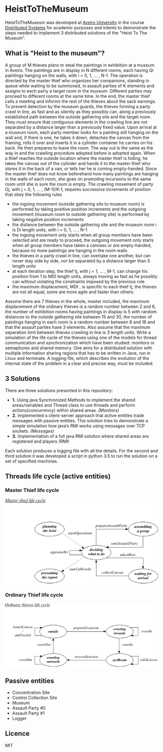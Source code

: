 # HeistToTheMuseum

HeistToTheMuseum was developed at [Aveiro University](https://www.ua.pt) in the course [Distributed Systems](http://www.ua.pt/ensino/uc/2855) for academic purposes and intents to demonstrate the steps needed to implement 3 distributed solutions of the "Heist To The Museum".

## What is "Heist to the museum"?

A group of M thieves plans to steal the paintings in exhibition at a museum in Aveiro. The paintings
are in display in N different rooms, each having Qi paintings hanging on the walls, with i = 0, 1, ... , N-1.
The operation is directed by the master thief who organizes her companions, standing in queue while
waiting to be summoned, in assault parties of K elements and assigns to each party a target room in the
museum. Different parties may proceed to different rooms at the same time. In the end, the master thief
calls a meeting and informs the rest of the thieves about the sack earnings.
To prevent detection by the museum guards, the thieves forming a party crawl in line, as fast and as
silently as they possibly can, along a previously established path between the outside gathering site and
the target room. They must ensure that contiguous elements in the crawling line are not separated by a
distance larger than a previously fixed value. Upon arrival at a museum room, each party member looks
for a painting still hanging on the wall and, if there is one, he takes it down, detaches the canvas from the
framing, rolls it over and inserts it in a cylinder container he carries on his back. He then prepares to leave
the room. The way out is the same as the way in and the crawling procedure adopted before is adopted
again. When a thief reaches the outside location where the master thief is hiding, he takes the canvas out
of the cylinder and hands it to the master thief who stores it in the back of a van, or tells her he is coming
empty-handed. Since the master thief does not know beforehand how many paintings are hanging in the
walls of each room, she goes on promoting incursions to the same room until she is sure the room is
empty.
The crawling movement of party Gj, with j = 0, 1, ... , (M-1)/K-1, requires successive increments of
position that obey the following rules
* the ingoing movement (outside gathering site to museum room) is performed by taking positive
position increments and the outgoing movement (museum room to outside gathering site) is
performed by taking negative position increments
* the distance between the outside gathering site and the museum room i is Di length units, with
i = 0, 1, ... , N-1
* the ingoing movement only starts when all group members have been selected and are ready to
proceed, the outgoing movement only starts when all group members have taken a canvass or are
empty-handed, because no more paintings are hanging in the room walls
* the thieves in a party crawl in line, can overtake one another, but can never stay side by side, nor
be separated by a distance larger than S length units
* at each iteration step, the thief tj, with j = 1, ... , M-1, can change his position from 1 to MDl length
units, always moving as fast as he possibly can without violating the constraints imposed by the
previous rule
* the maximum displacement, MDt , is specific to each thief tj, the thieves are not all equal, some are
more agile and faster than others.

Assume there are 7 thieves in the whole, master included, the maximum displacement of the ordinary
thieves is a random number between 2 and 6, the number of exhibition rooms having paintings in display
is 5 with random distances to the outside gathering site between 15 and 30, the number of paintings
hanging in each room is a random number between 8 and 16 and that the assault parties have 3 elements.
Also assume that the maximum separation limit between thieves crawling in line is 3 length units.
Write a simulation of the life cycle of the thieves using one of the models for thread communication
and synchronization which have been studied: monitors or semaphores and shared memory.
One aims for a distributed solution with multiple information sharing regions that has to be written in
Java, run in Linux and terminate.
A logging file, which describes the evolution of the internal state of the problem in a clear and precise
way, must be included.

## 3 Solutions

There are three solutions presented in this repository:
* **1.** Using java Synchronized Methods to implement the shared areas/variables and Thread class to use threads and perform actions(concurrency) within shared areas. *(Monitors)*
* **2.** Implemented a client-server approach that active entities trade messages with passive entities.
	This solution tries to demonstrate a simple simulation how java’s RMI works using messages over TCP sockets. *(Messages)*
* **3.** Implementation of a full java RMI solution where shared areas are registered and players *(RMI)*

Each solution produces a logging file with all the details.
For the second and third solution it was developed a script in python 3.5 to run the solution on a set of specified machines.

## Threads life cycle (active entities)
### Master Thief life cycle
![Master Thief life cycle](img/MasterThief.png)
### Ordinary Thief life cycle
![Ordinary Thief life cycle](img/OrdinaryThief.png)

## Passive entities 
- Concentration Site
- Control Collection Site
- Museum
- Assault Party #0
- Assault Party #1
- Logger

## Licence

MIT
